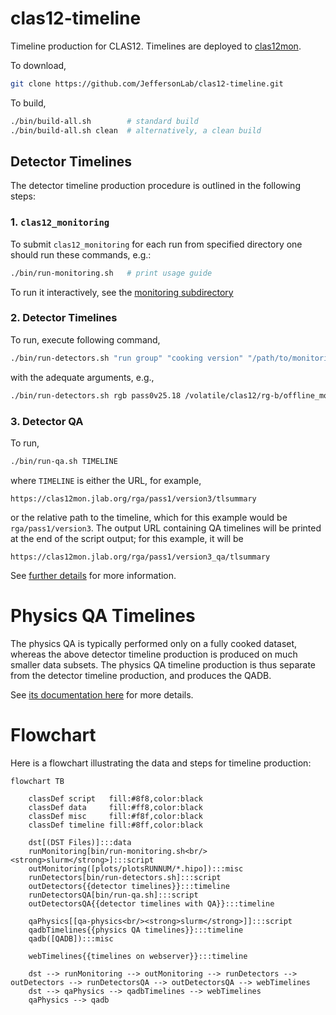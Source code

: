# clas12-timeline

Timeline production for CLAS12. Timelines are deployed to [clas12mon](https://clas12mon.jlab.org).

To download,
```bash
git clone https://github.com/JeffersonLab/clas12-timeline.git
```

To build,
```bash
./bin/build-all.sh        # standard build
./bin/build-all.sh clean  # alternatively, a clean build
```

## Detector Timelines
The detector timeline production procedure is outlined in the following steps:

### 1. `clas12_monitoring`
To submit `clas12_monitoring` for each run from specified directory one should run these commands, e.g.:
```bash
./bin/run-monitoring.sh   # print usage guide
```

To run it interactively, see the [monitoring subdirectory](monitoring)

### 2. Detector Timelines
To run, execute following command,
```bash
./bin/run-detectors.sh "run group" "cooking version" "/path/to/monitoring/files/""
```
with the adequate arguments, e.g.,
```bash
./bin/run-detectors.sh rgb pass0v25.18 /volatile/clas12/rg-b/offline_monitoring/pass0/v25.18/
```

### 3. Detector QA
To run,
```bash
./bin/run-qa.sh TIMELINE
```
where `TIMELINE` is either the URL, for example,
```
https://clas12mon.jlab.org/rga/pass1/version3/tlsummary
```
or the relative path to the timeline, which for this example would be `rga/pass1/version3`. The output
URL containing QA timelines will be printed at the end of the script output; for this example, it will be
```
https://clas12mon.jlab.org/rga/pass1/version3_qa/tlsummary
```

See [further details](qa-detectors/README.md) for more information.

# Physics QA Timelines
The physics QA is typically performed only on a fully cooked dataset, whereas the above detector timeline production
is produced on much smaller data subsets. The physics QA timeline production is thus separate from the
detector timeline production, and produces the QADB.

See [its documentation here](qa-physics) for more details.


# Flowchart
Here is a flowchart illustrating the data and steps for timeline production:

```mermaid
flowchart TB

    classDef script   fill:#8f8,color:black
    classDef data     fill:#ff8,color:black
    classDef misc     fill:#f8f,color:black
    classDef timeline fill:#8ff,color:black

    dst[(DST Files)]:::data
    runMonitoring[bin/run-monitoring.sh<br/><strong>slurm</strong>]:::script
    outMonitoring([plots/plotsRUNNUM/*.hipo]):::misc
    runDetectors[bin/run-detectors.sh]:::script
    outDetectors{{detector timelines}}:::timeline
    runDetectorsQA[bin/run-qa.sh]:::script
    outDetectorsQA{{detector timelines with QA}}:::timeline

    qaPhysics[[qa-physics<br/><strong>slurm</strong>]]:::script
    qadbTimelines{{physics QA timelines}}:::timeline
    qadb([QADB]):::misc

    webTimelines{{timelines on webserver}}:::timeline

    dst --> runMonitoring --> outMonitoring --> runDetectors --> outDetectors --> runDetectorsQA --> outDetectorsQA --> webTimelines
    dst --> qaPhysics --> qadbTimelines --> webTimelines
    qaPhysics --> qadb
```
